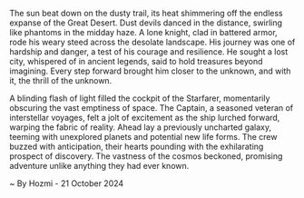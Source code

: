 
The sun beat down on the dusty trail, its heat shimmering off the endless expanse of the Great Desert. Dust devils danced in the distance, swirling like phantoms in the midday haze. A lone knight, clad in battered armor, rode his weary steed across the desolate landscape. His journey was one of hardship and danger, a test of his courage and resilience. He sought a lost city, whispered of in ancient legends, said to hold treasures beyond imagining. Every step forward brought him closer to the unknown, and with it, the thrill of the unknown. 

A blinding flash of light filled the cockpit of the Starfarer, momentarily obscuring the vast emptiness of space. The Captain, a seasoned veteran of interstellar voyages, felt a jolt of excitement as the ship lurched forward, warping the fabric of reality. Ahead lay a previously uncharted galaxy, teeming with unexplored planets and potential new life forms. The crew buzzed with anticipation, their hearts pounding with the exhilarating prospect of discovery. The vastness of the cosmos beckoned, promising adventure unlike anything they had ever known. 

~ By Hozmi - 21 October 2024
